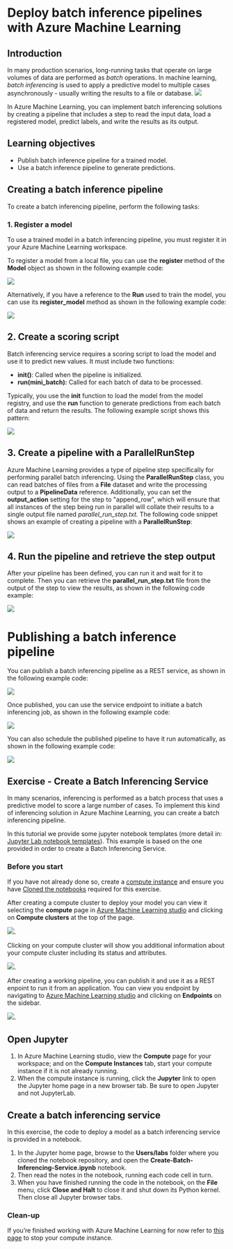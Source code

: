 # Deploy batch inference pipelines with Azure Machine Learning 

## Introduction

In many production scenarios, long-running tasks that operate on large volumes of data are performed as *batch* operations. In machine learning, *batch inferencing* is used to apply a predictive model to multiple cases asynchronously - usually writing the results to a file or database.
![](https://docs.microsoft.com/en-us/learn/wwl-data-ai/deploy-batch-inference-pipelines-with-azure-machine-learning/media/07-02-batch.png)

In Azure Machine Learning, you can implement batch inferencing solutions by creating a pipeline that includes a step to read the input data, load a registered model, predict labels, and write the results as its output.

## Learning objectives

* Publish batch inference pipeline for a trained model.
* Use a batch inference pipeline to generate predictions.

## Creating a batch inference pipeline
To create a batch inferencing pipeline, perform the following tasks:

### 1. Register a model
To use a trained model in a batch inferencing pipeline, you must register it in your Azure Machine Learning workspace.

To register a model from a local file, you can use the **register** method of the **Model** object as shown in the following example code:

![](https://github.com/felicity-borg/Getting-Started-On-Azure-ML/blob/main/Images/33.PNG)

Alternatively, if you have a reference to the **Run** used to train the model, you can use its **register_model** method as shown in the following example code:

![](https://github.com/felicity-borg/Getting-Started-On-Azure-ML/blob/main/Images/34.PNG)

## 2. Create a scoring script
Batch inferencing service requires a scoring script to load the model and use it to predict new values. It must include two functions:

* **init()**: Called when the pipeline is initialized.
* **run(mini_batch):** Called for each batch of data to be processed.

Typically, you use the **init** function to load the model from the model registry, and use the **run** function to generate predictions from each batch of data and return the results. The following example script shows this pattern:

![](https://github.com/felicity-borg/Getting-Started-On-Azure-ML/blob/main/Images/35.PNG)

## 3. Create a pipeline with a ParallelRunStep

Azure Machine Learning provides a type of pipeline step specifically for performing parallel batch inferencing. Using the **ParallelRunStep** class, you can read batches of files from a **File** dataset and write the processing output to a **PipelineData** reference. Additionally, you can set the **output_action** setting for the step to "append_row", which will ensure that all instances of the step being run in parallel will collate their results to a single output file named *parallel_run_step.txt.* The following code snippet shows an example of creating a pipeline with a **ParallelRunStep**:

![](https://github.com/felicity-borg/Getting-Started-On-Azure-ML/blob/main/Images/36.PNG)

## 4. Run the pipeline and retrieve the step output

After your pipeline has been defined, you can run it and wait for it to complete. Then you can retrieve the **parallel_run_step.txt** file from the output of the step to view the results, as shown in the following code example:

![](https://github.com/felicity-borg/Getting-Started-On-Azure-ML/blob/main/Images/37.PNG)

# Publishing a batch inference pipeline

You can publish a batch inferencing pipeline as a REST service, as shown in the following example code:

![](https://github.com/felicity-borg/Getting-Started-On-Azure-ML/blob/main/Images/38.PNG)

Once published, you can use the service endpoint to initiate a batch inferencing job, as shown in the following example code:

![](https://github.com/felicity-borg/Getting-Started-On-Azure-ML/blob/main/Images/39.PNG)

You can also schedule the published pipeline to have it run automatically, as shown in the following example code:

![](https://github.com/felicity-borg/Getting-Started-On-Azure-ML/blob/main/Images/40.PNG)

## Exercise - Create a Batch Inferencing Service

In many scenarios, inferencing is performed as a batch process that uses a predictive model to score a large number of cases. To implement this kind of inferencing solution in Azure Machine Learning, you can create a batch inferencing pipeline.

In this tutorial we provide some jupyter notebook templates (more detail in: [Jupyter Lab notebook templates](https://github.com/felicity-borg/Getting-Started-On-Azure-ML/tree/main/labs)). This example is based on the one provided in order to create a Batch Inferencing Service.

### Before you start

If you have not already done so, create a [compute instance](https://github.com/felicity-borg/Getting-Started-On-Azure-ML/blob/main/Azure-ML-Studio.md) and ensure you have [Cloned the notebooks](https://github.com/felicity-borg/Getting-Started-On-Azure-ML/blob/main/Clone-and-Run-a-Notebook.md) required for this exercise.

After creating a compute cluster to deploy your model you can view it selecting the **compute** page in [Azure Machine Learning studio](https://ml.azure.com/?tid=168c1fe3-a841-49b5-b692-7b3132c0a997&wsid=/subscriptions/52cbf6c7-01f2-4df2-bae9-c80cee4db7eb/resourcegroups/churn-prediction-azure-tutorial/workspaces/churn-machine-learning-ws) and clicking on **Compute clusters** at the top of the page. 

![](https://github.com/felicity-borg/Getting-Started-On-Azure-ML/blob/main/Images/75.PNG). 

Clicking on your compute cluster will show you additional information about your compute cluster including its status and attributes. 

![](https://github.com/felicity-borg/Getting-Started-On-Azure-ML/blob/main/Images/76.PNG).

After creating a working pipeline, you can publish it and use it as a REST enpoint to run it from an application. You can view you endpoint by navigating to [Azure Machine Learning studio](https://ml.azure.com/?tid=168c1fe3-a841-49b5-b692-7b3132c0a997&wsid=/subscriptions/52cbf6c7-01f2-4df2-bae9-c80cee4db7eb/resourcegroups/churn-prediction-azure-tutorial/workspaces/churn-machine-learning-ws) and clicking on **Endpoints** on the sidebar. 

![](https://github.com/felicity-borg/Getting-Started-On-Azure-ML/blob/main/Images/77.PNG).

## Open Jupyter

1. In Azure Machine Learning studio, view the **Compute** page for your workspace; and on the **Compute Instances** tab, start your compute instance if it is not already running.
2. When the compute instance is running, click the **Jupyter** link to open the Jupyter home page in a new browser tab. Be sure to open Jupyter and not JupyterLab.

## Create a batch inferencing service
In this exercise, the code to deploy a model as a batch inferencing service is provided in a notebook.

1. In the Jupyter home page, browse to the **Users/labs** folder where you cloned the notebook repository, and open the **Create-Batch-Inferencing-Service.ipynb** notebook.
2. Then read the notes in the notebook, running each code cell in turn.
3. When you have finished running the code in the notebook, on the **File** menu, click **Close and Halt** to close it and shut down its Python kernel. Then close all Jupyter browser tabs.

### Clean-up
If you’re finished working with Azure Machine Learning for now refer to [this page](https://github.com/felicity-borg/Getting-Started-On-Azure-ML/blob/main/Stop-Compute-Instance.md) to stop your compute instance.  
